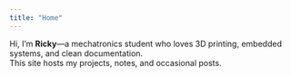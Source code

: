 ```yaml
---
title: "Home"
---
```


Hi, I’m **Ricky**—a mechatronics student who loves 3D printing, embedded systems, and clean documentation.  
This site hosts my projects, notes, and occasional posts.
